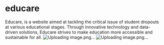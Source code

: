 # educare
 Educare, is a website aimed at tackling the critical issue of student dropouts at various educational stages. Through innovative technology and data-driven solutions, Educare strives to make education more accessible and sustainable for all.
![Uploading image.png…]()
![Uploading image.png…]()
